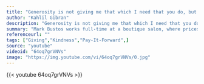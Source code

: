 ```yaml
---
title: "Generosity is not giving me that which I need that you do, but it is giving me that which you need more that I do."
author: "Kahlil Gibran"
description: "Generosity is not giving me that which I need that you do, but it is giving me that which you need more that I do. - Kahlil Gibran quotes from GetInspired365.com"
summary: "Mark Bustos works full-time at a boutique salon, where prices start at $150. On Sunday, his only day off, Mark goes out onto the streets of New York City and gives free haircuts to the homeless. He thinks everybody is capable of a little kindness and after watching this it’s hard to disagree"
referenceurl: ""
tags: ["Giving","Kindness","Pay-It-Forward",]
source: "youtube"
videoid: "64oq7grVNVs"
image: "https://img.youtube.com/vi/64oq7grVNVs/0.jpg"
---
```


{{< youtube 64oq7grVNVs >}}
